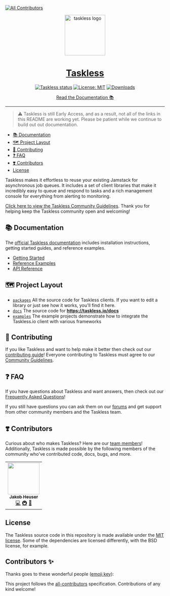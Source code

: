 <!-- Banner -->
<!-- ALL-CONTRIBUTORS-BADGE:START - Do not remove or modify this section -->
[![All Contributors](https://img.shields.io/badge/all_contributors-1-orange.svg?style=flat-square)](#contributors-)
<!-- ALL-CONTRIBUTORS-BADGE:END -->
<p align="center">
  <a href="https://taskless.io">
    <img alt="taskless logo" height="128" src="./.github/resources/taskless.png">
    <h1 align="center">Taskless</h1>
  </a>
</p>

<!-- Shields (mind the spacing) -->
<p align="center">
  <a aria-label="Taskless service status" href="https://status.taskless.io"><img alt="Taskless status" src="https://img.shields.io/website?style=flat-square&down_color=orange&down_message=unknown&label=Service&up_color=%2333CC12&up_message=up&url=https%3A%2F%2Ffor.taskless.io" target="_blank" /></a>
  <a aria-label="Taskless Client is free to use" href="https://github.com/taskless/taskless/blob/main/LICENSE" target="_blank"><img alt="License: MIT" src="https://img.shields.io/badge/License-MIT-success.svg?style=flat-square&color=33CC12" target="_blank" /></a>
  <a aria-label="taskless downloads" href="http://www.npmtrends.com/@taskless/client" target="_blank"><img alt="Downloads" src="https://img.shields.io/npm/dm/taskless.svg?style=flat-square&labelColor=gray&color=33CC12&label=Downloads" /></a>
</p>

<!-- Docs -->
<p align="center">
  <a aria-label="taskless documentation" href="https://taskless.io/docs">Read the Documentation 📚</a>
</p>

---

> :warning: Taskless is still Early Access, and as a result, not all of the links in this README are working yet. Please be patient while we continue to build out out documentation.

- [📚 Documentation](#-documentation)
- [🗺 Project Layout](#-project-layout)
- [👏 Contributing](#-contributing)
- [❓ FAQ](#-faq)
- [❣️ Contributors](#-contributors)
- [License](#license)

Taskless makes it effortless to reuse your existing Jamstack for asynchronous job queues. It includes a set of client libraries that make it incredibly easy to queue and respond to tasks and a rich management console for everything from alerting to monitoring.

[Click here to view the Taskless Community Guidelines](https://taskless.io/guidelines). Thank you for helping keep the Taskless community open and welcoming!

## 📚 Documentation

The [official Taskless documentation](https://taskless.io/docs) includes installation instructions, getting started guides, and reference examples.

- [Getting Started](#)
- [Reference Examples](#)
- [API Reference](#)

## 🗺 Project Layout

- [`packages`](/packages) All the source code for Taskless clients. If you want to edit a library or just see how it works, you'll find it here.
- [`docs`](/docs) The source code for **https://taskless.io/docs**
- [`examples`](/examples) The example projects demonstrate how to integrate the Taskless.io client with various frameworks

## 👏 Contributing

If you like Taskless and want to help make it better then check out our [contributing guide](/CONTRIBUTING.md)! Everyone contributing to Taskless must agree to our [Community Guidelines](https://taskless.io/guidelines).

## ❓ FAQ

If you have questions about Taskless and want answers, then check out our [Frequently Asked Questions](#)!

If you still have questions you can ask them on our [forums](#) and get support from other community members and the Taskless team.

## ❣️ Contributors

Curious about who makes Taskless? Here are our [team members](https://taskless.io/about)! Additionally, Taskless is made possible by the following members of the community who've contributed code, docs, bugs, and more.

<!-- ALL-CONTRIBUTORS-LIST:START - Do not remove or modify this section -->
<!-- prettier-ignore-start -->
<!-- markdownlint-disable -->
<table>
  <tbody>
    <tr>
      <td align="center"><a href="https://codedrift.com"><img src="https://avatars.githubusercontent.com/u/1795?v=4?s=100" width="100px;" alt=""/><br /><sub><b>Jakob Heuser</b></sub></a><br /><a href="https://github.com/taskless/taskless/commits?author=jakobo" title="Code">💻</a> <a href="#infra-jakobo" title="Infrastructure (Hosting, Build-Tools, etc)">🚇</a> <a href="https://github.com/taskless/taskless/commits?author=jakobo" title="Documentation">📖</a></td>
    </tr>
  </tbody>
</table>

<!-- markdownlint-restore -->
<!-- prettier-ignore-end -->

<!-- ALL-CONTRIBUTORS-LIST:END -->

## License

The Taskless source code in this repository is made available under the [MIT license](LICENSE). Some of the dependencies are licensed differently, with the BSD license, for example.

## Contributors ✨

Thanks goes to these wonderful people ([emoji key](https://allcontributors.org/docs/en/emoji-key)):

<!-- ALL-CONTRIBUTORS-LIST:START - Do not remove or modify this section -->
<!-- prettier-ignore-start -->
<!-- markdownlint-disable -->
<!-- markdownlint-restore -->
<!-- prettier-ignore-end -->
<!-- ALL-CONTRIBUTORS-LIST:END -->

This project follows the [all-contributors](https://github.com/all-contributors/all-contributors) specification. Contributions of any kind welcome!